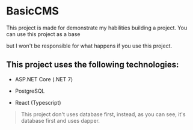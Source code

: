 # BasicCMS

This project is made for demonstrate my habilities building a project. You can use this project as a base

but I won't be responsible for what happens if you use this project.

  

## This project uses the following technologies:

- ASP.NET Core (.NET 7)

- PostgreSQL

- React (Typescript)

> This project don't uses database first, instead, as you can see, it's database first and uses dapper.